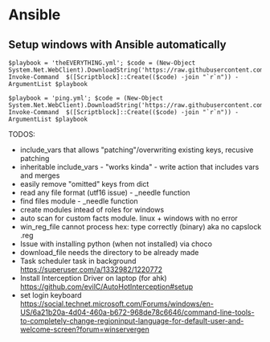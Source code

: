 # Ansible

## Setup windows with Ansible automatically

```
$playbook = 'theEVERYTHING.yml'; $code = (New-Object System.Net.WebClient).DownloadString('https://raw.githubusercontent.com/YoraiLevi/MyFuckingWikiOfEverything/master/Ansible/automatedSetup.ps1'); Invoke-Command  $([Scriptblock]::Create(($code) -join "`r`n")) -ArgumentList $playbook
```

```
$playbook = 'ping.yml'; $code = (New-Object System.Net.WebClient).DownloadString('https://raw.githubusercontent.com/YoraiLevi/MyFuckingWikiOfEverything/master/Ansible/automatedSetup.ps1'); Invoke-Command  $([Scriptblock]::Create(($code) -join "`r`n")) -ArgumentList $playbook
```

TODOS:

* include_vars that allows "patching"/overwriting existing keys, recusive patching
* inheritable include_vars - "works kinda" - write action that includes vars and merges
* easily remove "omitted" keys from dict
* read any file format (utf16 issue) - _needle function
* find files module - _needle function
* create modules intead of roles for windows
* auto scan for custom facts module. linux + windows with no error
* win_reg_file cannot process hex: type correctly (binary) aka no capslock .reg
* Issue with installing python (when not installed) via choco
* download_file needs the directory to be already made
* Task scheduler task in background https://superuser.com/a/1332982/1220772
* Install Interception Driver on laptop (for ahk) https://github.com/evilC/AutoHotInterception#setup
* set login keyboard <https://social.technet.microsoft.com/Forums/windows/en-US/6a21b20a-4d04-460a-b672-968de78c6646/command-line-tools-to-completely-change-regioninput-language-for-default-user-and-welcome-screen?forum=winservergen>
